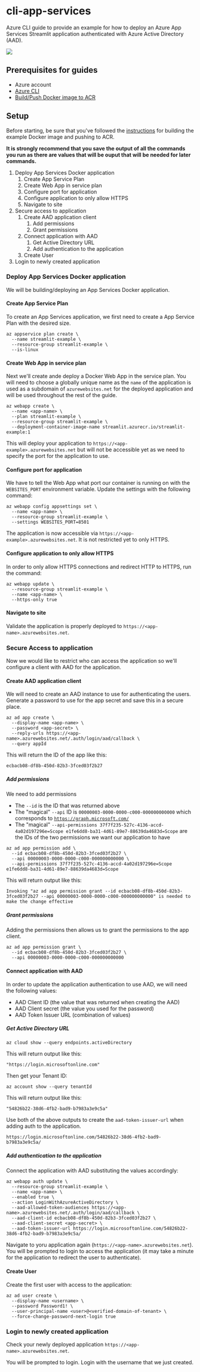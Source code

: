 # cli-app-services

Azure CLI guide to provide an example for how to deploy an Azure App Services Streamlit application authenticated with Azure Active Directory (AAD).

![](images/streamlit-azure-app-services-architecture.png)

## Prerequisites for guides

- Azure account
- [Azure CLI](https://docs.microsoft.com/en-us/cli/azure/get-started-with-azure-cli?view=azure-cli-latest)
- [Build/Push Docker image to ACR](../app/README.md#buildingpushing-docker-image-to-azure)

## Setup

Before starting, be sure that you've followed the [instructions](../app/README.md#buildingpushing-docker-image-to-azure) for building the example Docker image and pushing to ACR.

**It is strongly recommend that you save the output of all the commands you run as there are values that will be ouput that will be needed for later commands.**

1. Deploy App Services Docker application
    1. Create App Service Plan
    1. Create Web App in service plan
    1. Configure port for application
    1. Configure application to only allow HTTPS
    1. Navigate to site
1. Secure access to application
    1. Create AAD application client
        1. Add permissions
        1. Grant permissions
    1. Connect application with AAD
        1. Get Active Directory URL
        1. Add authentication to the application
    1. Create User
1. Login to newly created application

### Deploy App Services Docker application

We will be building/deploying an App Services Docker application.

#### Create App Service Plan

To create an App Services application, we first need to create a App Service Plan with the desired size.

```
az appservice plan create \
  --name streamlit-example \
  --resource-group streamlit-example \
  --is-linux
```

#### Create Web App in service plan

Next we'll create ande deploy a Docker Web App in the service plan. You will need to choose a globally unique name as the `name` of the application is used as a subdomain of  `azurewebsites.net` for the deployed application and will be used throughout the rest of the guide.

```
az webapp create \
  --name <app-name> \
  --plan streamlit-example \
  --resource-group streamlit-example \
  --deployment-container-image-name streamlit.azurecr.io/streamlit-example:1
```

This will deploy your application to `https://<app-example>.azurewebsites.net` but will not be accessible yet as we need to specify the port for the application to use.

#### Configure port for application

We have to tell the Web App what port our container is running on with the `WEBSITES_PORT` environment variable. Update the settings with the following command:

```
az webapp config appsettings set \
  --name <app-name> \
  --resource-group streamlit-example \
  --settings WEBSITES_PORT=8501
```

The application is now accessible via `https://<app-example>.azurewebsites.net`. It is not restricted yet to only HTTPS.

#### Configure application to only allow HTTPS

In order to only allow HTTPS connections and redirect HTTP to HTTPS, run the command:

```
az webapp update \
  --resource-group streamlit-example \
  --name <app-name> \
  --https-only true
```

#### Navigate to site

Validate the application is properly deployed to `https://<app-name>.azurewebsites.net`.

### Secure Access to application

Now we would like to restrict who can access the application so we'll configure a client with AAD for the application.

#### Create AAD application client

We will need to create an AAD instance to use for authenticating the users. Generate a password to use for the app secret and save this in a secure place.

```
az ad app create \
  --display-name <app-name> \
  --password <app-secret> \
  --reply-urls https://<app-name>.azurewebsites.net/.auth/login/aad/callback \
  --query appId
```

This will return the ID of the app like this:

```
ecbacb08-df8b-450d-82b3-3fced03f2b27
```

##### Add permissions

We need to add permissions

- The `--id` is the ID that was returned above
- The "magical" `--api` ID is `00000003-0000-0000-c000-000000000000` which corresponds to [`https://graph.microsoft.com/`](https://github.com/Azure/azure-cli/issues/7925#issuecomment-511543237)
- The "magical" `--api-permissions 37f7f235-527c-4136-accd-4a02d197296e=Scope e1fe6dd8-ba31-4d61-89e7-88639da4683d=Scope` are the IDs of the two permissions we want our application to have

```
az ad app permission add \
  --id ecbacb08-df8b-450d-82b3-3fced03f2b27 \
  --api 00000003-0000-0000-c000-000000000000 \
  --api-permissions 37f7f235-527c-4136-accd-4a02d197296e=Scope e1fe6dd8-ba31-4d61-89e7-88639da4683d=Scope
```

This will return output like this:

```
Invoking "az ad app permission grant --id ecbacb08-df8b-450d-82b3-3fced03f2b27 --api 00000003-0000-0000-c000-000000000000" is needed to make the change effective
```

##### Grant permissions

Adding the permissions then allows us to grant the permissions to the app client.

```
az ad app permission grant \
  --id ecbacb08-df8b-450d-82b3-3fced03f2b27 \
  --api 00000003-0000-0000-c000-000000000000
```

#### Connect application with AAD

In order to update the application authentication to use AAD, we will need the following values:

- AAD Client ID (the value that was returned when creating the AAD)
- AAD Client secret (the value you used for the password)
- AAD Token Issuer URL (combination of values)

##### Get Active Directory URL

```
az cloud show --query endpoints.activeDirectory
```

This will return output like this:

```
"https://login.microsoftonline.com"
```

Then get your Tenant ID:

```
az account show --query tenantId
```

This will return output like this:

```
"54826b22-38d6-4fb2-bad9-b7983a3e9c5a"
```

Use both of the above outputs to create the `aad-token-issuer-url` when adding auth to the application.

```
https://login.microsoftonline.com/54826b22-38d6-4fb2-bad9-b7983a3e9c5a/
```

##### Add authentication to the application

Connect the application with AAD substituting the values accordingly:

```
az webapp auth update \
  --resource-group streamlit-example \
  --name <app-name> \
  --enabled true \
  --action LoginWithAzureActiveDirectory \
  --aad-allowed-token-audiences https://<app-name>.azurewebsites.net/.auth/login/aad/callback \
  --aad-client-id ecbacb08-df8b-450d-82b3-3fced03f2b27 \
  --aad-client-secret <app-secret> \
  --aad-token-issuer-url https://login.microsoftonline.com/54826b22-38d6-4fb2-bad9-b7983a3e9c5a/
```

Navigate to yoru application again (`https://<app-name>.azurewebsites.net`). You will be prompted to login to access the application (it may take a minute for the application to redirect the user to authenticate).

#### Create User

Create the first user with access to the application:

```
az ad user create \
  --display-name <username> \
  --password Password1! \
  --user-principal-name <user>@<verified-domain-of-tenant> \
  --force-change-password-next-login true
```

### Login to newly created application

Check your newly deployed application `https://<app-name>.azurewebsites.net`.

You will be prompted to login. Login with the username that we just created.
